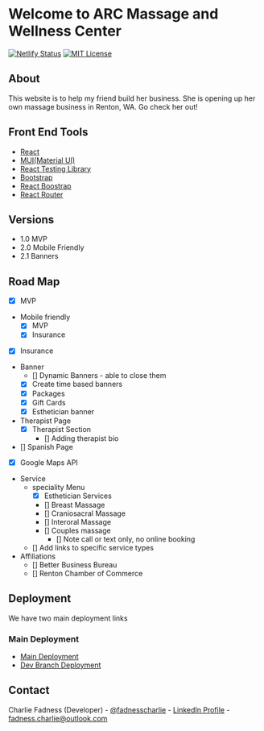 # Welcome to ARC Massage and Wellness Center

[![Netlify Status](https://api.netlify.com/api/v1/badges/31bfe15b-e49e-40be-9538-a76c6275cdaa/deploy-status)](https://app.netlify.com/sites/arc-wm-center/deploys)
[![MIT License][license-shield]][license-url]

## About

This website is to help my friend build her business. She is opening up her own massage business in Renton, WA. Go check her out!

## Front End Tools

- [React](https://reactjs.org/)
- [MUI(Material UI)](https://mui.com/)
- [React Testing Library](https://testing-library.com/docs/react-testing-library/intro/)
- [Bootstrap](https://getbootstrap.com/)
- [React Boostrap](https://react-bootstrap.github.io/)
- [React Router](https://reactrouter.com/en/main)

## Versions

- 1.0 MVP
- 2.0 Mobile Friendly
- 2.1 Banners

## Road Map

- [x] MVP
- Mobile friendly
  - [x] MVP
  - [x] Insurance
- [x] Insurance
- Banner
  - [] Dynamic Banners - able to close them
  - [x] Create time based banners
  - [x] Packages
  - [x] Gift Cards
  - [x] Esthetician banner
- Therapist Page
  - [x] Therapist Section
    - [] Adding therapist bio
- [] Spanish Page
- [x] Google Maps API
  <!-- - 5-10 dollars ok, anything above, contact Nicolle first -->
- Service
  - speciality Menu
    - [x] Esthetician Services
    - [] Breast Massage
      <!-- - Attached to the basic massage
      - Notes in chat with Nicolle -->
    - [] Craniosacral Massage
    - [] Interoral Massage
    - [] Couples massage
      - [] Note call or text only, no online booking
  - [] Add links to specific service types
    <!-- - Bookings
      - Book settings(orange)
        - Services
          - copy link -->
- Affiliations
  - [] Better Business Bureau
  - [] Renton Chamber of Commerce 

## Deployment

We have two main deployment links

### Main Deployment

- [Main Deployment](https://arcmassageandwellness.com/)
- [Dev Branch Deployment](https://arc-wm-center-dev.netlify.app/)

## Contact

Charlie Fadness (Developer) - [@fadnesscharlie](https://github.com/fadnesscharlie) - [LinkedIn Profile](https://www.linkedin.com/in/cfadness/) - fadness.charlie@outlook.com 


<!-- MARKDOWN LINKS & IMAGES -->
<!-- https://www.markdownguide.org/basic-syntax/#reference-style-links -->
[license-shield]: https://img.shields.io/github/license/Floof-Finders/lost-pet-finder-frontend.svg
[license-url]: https://github.com/Floof-Finders/lost-pet-finder-frontend/blob/master/LICENSE.txt
